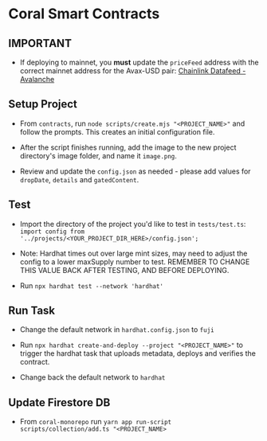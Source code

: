 # Coral Smart Contracts

## IMPORTANT

- If deploying to mainnet, you **must** update the `priceFeed` address with the correct mainnet address for the Avax-USD pair: [Chainlink Datafeed - Avalanche](https://docs.chain.link/docs/avalanche-price-feeds/)

## Setup Project

- From `contracts`, run `node scripts/create.mjs "<PROJECT_NAME>"` and follow the prompts. This creates an initial configuration file.

- After the script finishes running, add the image to the new project directory's image folder, and name it `image.png`.

- Review and update the `config.json` as needed - please add values for `dropDate`, `details` and `gatedContent`.

## Test

- Import the directory of the project you'd like to test in `tests/test.ts`: `import config from '../projects/<YOUR_PROJECT_DIR_HERE>/config.json';`

- Note: Hardhat times out over large mint sizes, may need to adjust the config to a lower maxSupply number to test. REMEMBER TO CHANGE THIS VALUE BACK AFTER TESTING, AND BEFORE DEPLOYING.

- Run `npx hardhat test --network 'hardhat'`

## Run Task

- Change the default network in `hardhat.config.json` to `fuji`

- Run `npx hardhat create-and-deploy --project "<PROJECT_NAME>"` to trigger the hardhat task that uploads metadata, deploys and verifies the contract.

- Change back the default network to `hardhat`

## Update Firestore DB

- From `coral-monorepo` run `yarn app run-script scripts/collection/add.ts "<PROJECT_NAME>`
